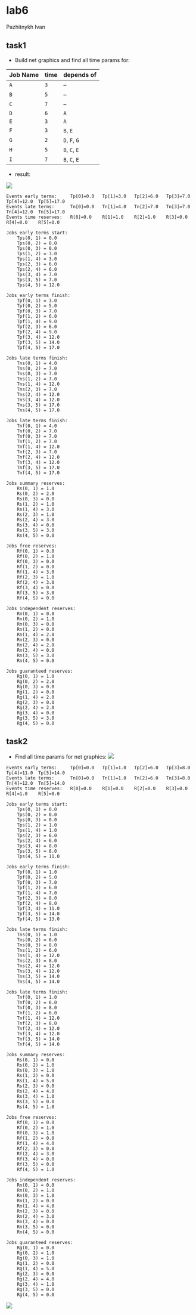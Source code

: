 # lab6
Pazhitnykh Ivan

## task1
* Build net graphics and find all time params for:

Job Name | time | depends of
--- | --- | --
`A` | `3` | –
`B` | `5` | –
`C` | `7` | –
`D` | `6` | `A`
`E` | `3` | `A`
`F` | `3` | `B`, `E`
`G` | `2` | `D`, `F`, `G`
`H` | `5` | `B`, `C`, `E`
`I` | `7` | `B`, `C`, `E`

* result:

![](https://raw.githubusercontent.com/drapegnik/bsu/master/decision-science/lab6/task1.in.gv.png)

```
Events early terms:		Tp[0]=0.0	Tp[1]=3.0	Tp[2]=6.0	Tp[3]=7.0	Tp[4]=12.0	Tp[5]=17.0
Events late terms:		Tn[0]=0.0	Tn[1]=4.0	Tn[2]=7.0	Tn[3]=7.0	Tn[4]=12.0	Tn[5]=17.0
Events time reserves:	R[0]=0.0	R[1]=1.0	R[2]=1.0	R[3]=0.0	R[4]=0.0	R[5]=0.0

Jobs early terms start:
	Tps(0, 1) = 0.0
	Tps(0, 2) = 0.0
	Tps(0, 3) = 0.0
	Tps(1, 2) = 3.0
	Tps(1, 4) = 3.0
	Tps(2, 3) = 6.0
	Tps(2, 4) = 6.0
	Tps(3, 4) = 7.0
	Tps(3, 5) = 7.0
	Tps(4, 5) = 12.0

Jobs early terms finish:
	Tpf(0, 1) = 3.0
	Tpf(0, 2) = 5.0
	Tpf(0, 3) = 7.0
	Tpf(1, 2) = 6.0
	Tpf(1, 4) = 9.0
	Tpf(2, 3) = 6.0
	Tpf(2, 4) = 9.0
	Tpf(3, 4) = 12.0
	Tpf(3, 5) = 14.0
	Tpf(4, 5) = 17.0

Jobs late terms finish:
	Tns(0, 1) = 4.0
	Tns(0, 2) = 7.0
	Tns(0, 3) = 7.0
	Tns(1, 2) = 7.0
	Tns(1, 4) = 12.0
	Tns(2, 3) = 7.0
	Tns(2, 4) = 12.0
	Tns(3, 4) = 12.0
	Tns(3, 5) = 17.0
	Tns(4, 5) = 17.0

Jobs late terms finish:
	Tnf(0, 1) = 4.0
	Tnf(0, 2) = 7.0
	Tnf(0, 3) = 7.0
	Tnf(1, 2) = 7.0
	Tnf(1, 4) = 12.0
	Tnf(2, 3) = 7.0
	Tnf(2, 4) = 12.0
	Tnf(3, 4) = 12.0
	Tnf(3, 5) = 17.0
	Tnf(4, 5) = 17.0

Jobs summary reserves:
	Rs(0, 1) = 1.0
	Rs(0, 2) = 2.0
	Rs(0, 3) = 0.0
	Rs(1, 2) = 1.0
	Rs(1, 4) = 3.0
	Rs(2, 3) = 1.0
	Rs(2, 4) = 3.0
	Rs(3, 4) = 0.0
	Rs(3, 5) = 3.0
	Rs(4, 5) = 0.0

Jobs free reserves:
	Rf(0, 1) = 0.0
	Rf(0, 2) = 1.0
	Rf(0, 3) = 0.0
	Rf(1, 2) = 0.0
	Rf(1, 4) = 3.0
	Rf(2, 3) = 1.0
	Rf(2, 4) = 3.0
	Rf(3, 4) = 0.0
	Rf(3, 5) = 3.0
	Rf(4, 5) = 0.0

Jobs independent reserves:
	Rn(0, 1) = 0.0
	Rn(0, 2) = 1.0
	Rn(0, 3) = 0.0
	Rn(1, 2) = 0.0
	Rn(1, 4) = 2.0
	Rn(2, 3) = 0.0
	Rn(2, 4) = 2.0
	Rn(3, 4) = 0.0
	Rn(3, 5) = 3.0
	Rn(4, 5) = 0.0

Jobs guaranteed reserves:
	Rg(0, 1) = 1.0
	Rg(0, 2) = 2.0
	Rg(0, 3) = 0.0
	Rg(1, 2) = 0.0
	Rg(1, 4) = 2.0
	Rg(2, 3) = 0.0
	Rg(2, 4) = 2.0
	Rg(3, 4) = 0.0
	Rg(3, 5) = 3.0
	Rg(4, 5) = 0.0
```

## task2
* Find all time params for net graphics:
![](http://res.cloudinary.com/dzsjwgjii/image/upload/v1492564649/ds-lab6-task2.png)

```
Events early terms:		Tp[0]=0.0	Tp[1]=1.0	Tp[2]=6.0	Tp[3]=8.0	Tp[4]=11.0	Tp[5]=14.0
Events late terms:		Tn[0]=0.0	Tn[1]=1.0	Tn[2]=6.0	Tn[3]=8.0	Tn[4]=12.0	Tn[5]=14.0
Events time reserves:	R[0]=0.0	R[1]=0.0	R[2]=0.0	R[3]=0.0	R[4]=1.0	R[5]=0.0

Jobs early terms start:
	Tps(0, 1) = 0.0
	Tps(0, 2) = 0.0
	Tps(0, 3) = 0.0
	Tps(1, 2) = 1.0
	Tps(1, 4) = 1.0
	Tps(2, 3) = 6.0
	Tps(2, 4) = 6.0
	Tps(3, 4) = 8.0
	Tps(3, 5) = 8.0
	Tps(4, 5) = 11.0

Jobs early terms finish:
	Tpf(0, 1) = 1.0
	Tpf(0, 2) = 5.0
	Tpf(0, 3) = 7.0
	Tpf(1, 2) = 6.0
	Tpf(1, 4) = 7.0
	Tpf(2, 3) = 8.0
	Tpf(2, 4) = 8.0
	Tpf(3, 4) = 11.0
	Tpf(3, 5) = 14.0
	Tpf(4, 5) = 13.0

Jobs late terms finish:
	Tns(0, 1) = 1.0
	Tns(0, 2) = 6.0
	Tns(0, 3) = 8.0
	Tns(1, 2) = 6.0
	Tns(1, 4) = 12.0
	Tns(2, 3) = 8.0
	Tns(2, 4) = 12.0
	Tns(3, 4) = 12.0
	Tns(3, 5) = 14.0
	Tns(4, 5) = 14.0

Jobs late terms finish:
	Tnf(0, 1) = 1.0
	Tnf(0, 2) = 6.0
	Tnf(0, 3) = 8.0
	Tnf(1, 2) = 6.0
	Tnf(1, 4) = 12.0
	Tnf(2, 3) = 8.0
	Tnf(2, 4) = 12.0
	Tnf(3, 4) = 12.0
	Tnf(3, 5) = 14.0
	Tnf(4, 5) = 14.0

Jobs summary reserves:
	Rs(0, 1) = 0.0
	Rs(0, 2) = 1.0
	Rs(0, 3) = 1.0
	Rs(1, 2) = 0.0
	Rs(1, 4) = 5.0
	Rs(2, 3) = 0.0
	Rs(2, 4) = 4.0
	Rs(3, 4) = 1.0
	Rs(3, 5) = 0.0
	Rs(4, 5) = 1.0

Jobs free reserves:
	Rf(0, 1) = 0.0
	Rf(0, 2) = 1.0
	Rf(0, 3) = 1.0
	Rf(1, 2) = 0.0
	Rf(1, 4) = 4.0
	Rf(2, 3) = 0.0
	Rf(2, 4) = 3.0
	Rf(3, 4) = 0.0
	Rf(3, 5) = 0.0
	Rf(4, 5) = 1.0

Jobs independent reserves:
	Rn(0, 1) = 0.0
	Rn(0, 2) = 1.0
	Rn(0, 3) = 1.0
	Rn(1, 2) = 0.0
	Rn(1, 4) = 4.0
	Rn(2, 3) = 0.0
	Rn(2, 4) = 3.0
	Rn(3, 4) = 0.0
	Rn(3, 5) = 0.0
	Rn(4, 5) = 0.0

Jobs guaranteed reserves:
	Rg(0, 1) = 0.0
	Rg(0, 2) = 1.0
	Rg(0, 3) = 1.0
	Rg(1, 2) = 0.0
	Rg(1, 4) = 5.0
	Rg(2, 3) = 0.0
	Rg(2, 4) = 4.0
	Rg(3, 4) = 1.0
	Rg(3, 5) = 0.0
	Rg(4, 5) = 0.0
```

![](https://raw.githubusercontent.com/drapegnik/bsu/master/decision-science/lab6/task2.in.gv.png)